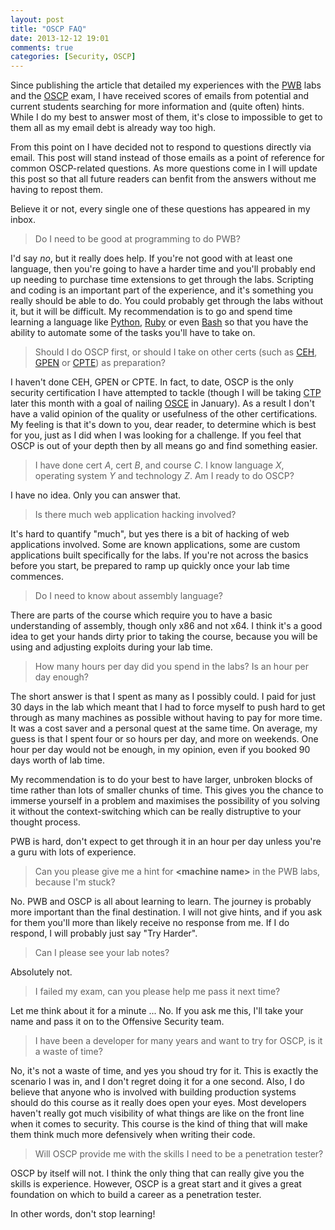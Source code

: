 ```yaml
---
layout: post
title: "OSCP FAQ"
date: 2013-12-12 19:01
comments: true
categories: [Security, OSCP]
---
```

Since publishing the article that detailed my experiences with the [PWB][] labs and the [OSCP][] exam, I have received scores of emails from potential and current students searching for more information and (quite often) hints. While I do my best to answer most of them, it's close to impossible to get to them all as my email debt is already way too high.

From this point on I have decided not to respond to questions directly via email. This post will stand instead of those emails as a point of reference for common OSCP-related questions. As more questions come in I will update this post so that all future readers can benfit from the answers without me having to repost them.

Believe it or not, every single one of these questions has appeared in my inbox.

<!--more-->

> Do I need to be good at programming to do PWB?

I'd say _no_, but it really does help. If you're not good with at least one language, then you're going to have a harder time and you'll probably end up needing to purchase time extensions to get through the labs. Scripting and coding is an important part of the experience, and it's something you really should be able to do. You could probably get through the labs without it, but it will be difficult. My recommendation is to go and spend time learning a language like [Python][], [Ruby][] or even [Bash][] so that you have the ability to automate some of the tasks you'll have to take on.

> Should I do OSCP first, or should I take on other certs (such as [CEH][], [GPEN][] or [CPTE][]) as preparation?

I haven't done CEH, GPEN or CPTE. In fact, to date, OSCP is the only security certification I have attempted to tackle (though I will be taking [CTP][] later this month with a goal of nailing [OSCE][] in January). As a result I don't have a valid opinion of the quality or usefulness of the other certifications. My feeling is that it's down to you, dear reader, to determine which is best for you, just as I did when I was looking for a challenge. If you feel that OSCP is out of your depth then by all means go and find something easier.

> I have done cert _A_, cert _B_, and course _C_. I know language _X_, operating system _Y_ and technology _Z_. Am I ready to do OSCP?

I have no idea. Only you can answer that.

> Is there much web application hacking involved?

It's hard to quantify "much", but yes there is a bit of hacking of web applications involved. Some are known applications, some are custom applications built specifically for the labs. If you're not across the basics before you start, be prepared to ramp up quickly once your lab time commences.

> Do I need to know about assembly language?

There are parts of the course which require you to have a basic understanding of assembly, though only x86 and not x64. I think it's a good idea to get your hands dirty prior to taking the course, because you will be using and adjusting exploits during your lab time.

> How many hours per day did you spend in the labs? Is an hour per day enough?

The short answer is that I spent as many as I possibly could. I paid for just 30 days in the lab which meant that I had to force myself to push hard to get through as many machines as possible without having to pay for more time. It was a cost saver and a personal quest at the same time. On average, my guess is that I spent four or so hours per day, and more on weekends. One hour per day would not be enough, in my opinion, even if you booked 90 days worth of lab time.

My recommendation is to do your best to have larger, unbroken blocks of time rather than lots of smaller chunks of time. This gives you the chance to immerse yourself in a problem and maximises the possibility of you solving it without the context-switching which can be really distruptive to your thought process.

PWB is hard, don't expect to get through it in an hour per day unless you're a guru with lots of experience.

> Can you please give me a hint for **&lt;machine name&gt;** in the PWB labs, because I'm stuck?

No. PWB and OSCP is all about learning to learn. The journey is probably more important than the final destination. I will not give hints, and if you ask for them you'll more than likely receive no response from me. If I do respond, I will probably just say "Try Harder".

> Can I please see your lab notes?

Absolutely not.

> I failed my exam, can you please help me pass it next time?

Let me think about it for a minute ... No. If you ask me this, I'll take your name and pass it on to the Offensive Security team.

> I have been a developer for many years and want to try for OSCP, is it a waste of time?

No, it's not a waste of time, and yes you shoud try for it. This is exactly the scenario I was in, and I don't regret doing it for a one second. Also, I do believe that anyone who is involved with building production systems should do this course as it really does open your eyes. Most developers haven't really got much visibility of what things are like on the front line when it comes to security. This course is the kind of thing that will make them think much more defensively when writing their code.

> Will OSCP provide me with the skills I need to be a penetration tester?

OSCP by itself will not. I think the only thing that can really give you the skills is experience. However, OSCP is a great start and it gives a great foundation on which to build a career as a penetration tester.

In other words, don't stop learning!

  [OSCP]: http://www.offensive-security.com/information-security-certifications/oscp-offensive-security-certified-professional/
  [OSCE]: http://www.offensive-security.com/information-security-certifications/osce-offensive-security-certified-expert/
  [PWB]: http://www.offensive-security.com/information-security-training/penetration-testing-with-backtrack/
  [CTP]: http://www.offensive-security.com/information-security-training/cracking-the-perimeter/
  [Python]: http://www.python.org/
  [Ruby]: http://www.ruby-lang.org/
  [Bash]: http://en.wikipedia.org/wiki/Bash_(Unix_shell)
  [CEH]: https://www.eccouncil.org/Certification/certified-ethical-hacker
  [GPEN]: http://www.giac.org/certification/penetration-tester-gpen
  [CPTE]: http://mile2.com/penetration-testing-ethical-hacking/cpte.html

